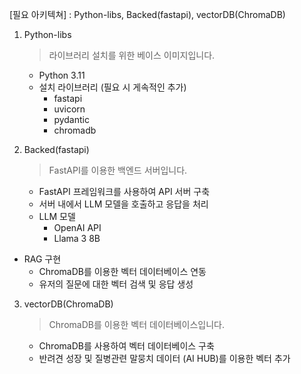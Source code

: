 [필요 아키텍쳐] : Python-libs, Backed(fastapi), vectorDB(ChromaDB)

1. Python-libs
    > 라이브러리 설치를 위한 베이스 이미지입니다.
   - Python 3.11
   - 설치 라이브러리 (필요 시 게속적인 추가)
      - fastapi
      - uvicorn
      - pydantic
      - chromadb

2. Backed(fastapi)
    > FastAPI를 이용한 백엔드 서버입니다.
   - FastAPI 프레임워크를 사용하여 API 서버 구축
   - 서버 내에서 LLM 모델을 호출하고 응답을 처리
   - LLM 모델
      - OpenAI API
      - Llama 3 8B
  - RAG 구현
      - ChromaDB를 이용한 벡터 데이터베이스 연동
      - 유저의 질문에 대한 벡터 검색 및 응답 생성

3. vectorDB(ChromaDB)
    > ChromaDB를 이용한 벡터 데이터베이스입니다.
   - ChromaDB를 사용하여 벡터 데이터베이스 구축
   - 반려견 성장 및 질병관련 말뭉치 데이터 (AI HUB)를 이용한 벡터 추가